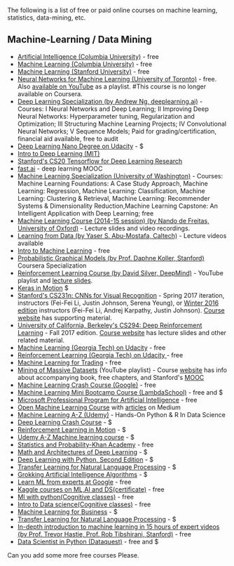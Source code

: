 The following is a list of free or paid online courses on machine learning, statistics, data-mining, etc.

## Machine-Learning / Data Mining

* [Artificial Intelligence (Columbia University)](https://www.edx.org/course/artificial-intelligence-ai-columbiax-csmm-101x-0) - free
* [Machine Learning (Columbia University)](https://www.edx.org/course/machine-learning-columbiax-csmm-102x-0) - free
* [Machine Learning (Stanford University)](https://www.coursera.org/learn/machine-learning) - free
* [Neural Networks for Machine Learning (University of Toronto)](https://www.coursera.org/learn/neural-networks) - free. Also [available on YouTube](https://www.youtube.com/watch?v=cbeTc-Urqak&list=PLYvFQm7QY5Fy28dST8-qqzJjXr83NKWAr) as a playlist. #This course is no longer available on Coursera.
* [Deep Learning Specialization (by Andrew Ng, deeplearning.ai)](https://www.coursera.org/specializations/deep-learning) - Courses: I Neural Networks and Deep Learning; II Improving Deep Neural Networks: Hyperparameter tuning, Regularization and Optimization; III Structuring Machine Learning Projects; IV Convolutional Neural Networks; V Sequence Models; Paid for grading/certification, financial aid available, free to audit
* [Deep Learning Nano Degree on Udacity](https://www.udacity.com/course/deep-learning-nanodegree--nd101) - $
* [Intro to Deep Learning (MIT)](http://introtodeeplearning.com/)
* [Stanford's CS20 Tensorflow for Deep Learning Research](http://web.stanford.edu/class/cs20si/)
* [fast.ai](https://www.fast.ai/) - deep learning MOOC 
* [Machine Learning Specialization (University of Washington)](https://www.coursera.org/specializations/machine-learning) - Courses: Machine Learning Foundations: A Case Study Approach, Machine Learning: Regression, Machine Learning: Classification, Machine Learning: Clustering & Retrieval, Machine Learning: Recommender Systems & Dimensionality Reduction,Machine Learning Capstone: An Intelligent Application with Deep Learning; free
* [Machine Learning Course (2014-15 session) (by Nando de Freitas, University of Oxford)](https://www.cs.ox.ac.uk/people/nando.defreitas/machinelearning/) - Lecture slides and video recordings.
* [Learning from Data (by Yaser S. Abu-Mostafa, Caltech)](http://www.work.caltech.edu/telecourse.html) - Lecture videos available
* [Intro to Machine Learning](https://www.udacity.com/course/intro-to-machine-learning--ud120) - free
* [Probabilistic Graphical Models (by Prof. Daphne Koller, Stanford)](https://www.coursera.org/specializations/probabilistic-graphical-models) Coursera Specialization
* [Reinforcement Learning Course (by David Silver, DeepMind)](https://www.youtube.com/watch?v=2pWv7GOvuf0&list=PLzuuYNsE1EZAXYR4FJ75jcJseBmo4KQ9-) - YouTube playlist and [lecture slides](http://www0.cs.ucl.ac.uk/staff/d.silver/web/Teaching.html).
* [Keras in Motion](https://www.manning.com/livevideo/keras-in-motion) $
* [Stanford's CS231n: CNNs for Visual Recognition](https://www.youtube.com/watch?v=vT1JzLTH4G4&index=1&list=PL3FW7Lu3i5JvHM8ljYj-zLfQRF3EO8sYv) - Spring 2017 iteration, instructors (Fei-Fei Li, Justin Johnson, Serena Yeung), or [Winter 2016 edition](https://www.youtube.com/watch?v=NfnWJUyUJYU&list=PLkt2uSq6rBVctENoVBg1TpCC7OQi31AlC) instructors (Fei-Fei Li, Andrej Karpathy, Justin Johnson). [Course website](http://cs231n.github.io/) has supporting material.
* [University of California, Berkeley's CS294: Deep Reinforcement Learning](https://www.youtube.com/watch?v=8jQIKgTzQd4&list=PLkFD6_40KJIwTmSbCv9OVJB3YaO4sFwkX) - Fall 2017 edition. [Course website](http://rll.berkeley.edu/deeprlcourse/) has lecture slides and other related material.
* [Machine Learning (Georgia Tech) on Udacity](https://www.udacity.com/course/machine-learning--ud262) - free
* [Reinforcement Learning (Georgia Tech) on Udacity ](https://www.udacity.com/course/reinforcement-learning--ud600) - free
* [Machine Learning for Trading](https://www.udacity.com/course/machine-learning-for-trading--ud501) - free
* [Mining of Massive Datasets](https://www.youtube.com/watch?v=xoA5v9AO7S0&list=PLLssT5z_DsK9JDLcT8T62VtzwyW9LNepV) (YouTube playlist) - Course [website](http://mmds.org/) has info about accompanying book, free chapters, and Stanford's [MOOC](https://lagunita.stanford.edu/courses/course-v1:ComputerScience+MMDS+SelfPaced/about)
* [Machine Learning Crash Course (Google)](https://developers.google.com/machine-learning/crash-course/) - free
* [Machine Learning Mini Bootcamp Course (LambdaSchool)](https://lambdaschool.com/courses/data-science/intro/) - free and $
* [Microsoft Professional Program for Artificial Intelligence](https://academy.microsoft.com/en-us/professional-program/tracks/artificial-intelligence/) - free 
* [Open Machine Learning Course](https://github.com/Yorko/mlcourse.ai) with [articles](https://medium.com/open-machine-learning-course) on Medium 
* [Machine Learning A-Z (Udemy)](https://www.udemy.com/machinelearning/) - Hands-On Python & R In Data Science
* [Deep Learning Crash Course](https://www.manning.com/livevideo/deep-learning-crash-course) - $
* [Reinforcement Learning in Motion](https://www.manning.com/livevideo/reinforcement-learning-in-motion) - $
* [Udemy A-Z Machine learning course](https://www.udemy.com/course/machinelearning/) - $
* [Statistics and Probability-Khan Academy](https://www.khanacademy.org/math/statistics-probability) - free
* [Math and Architectures of Deep Learning](https://www.manning.com/books/math-and-architectures-of-deep-learning) - $
* [Deep Learning with Python, Second Edition](https://www.manning.com/books/deep-learning-with-python-second-edition) - $
* [Transfer Learning for Natural Language Processing](https://www.manning.com/books/transfer-learning-for-natural-language-processing) - $
* [Grokking Artificial Intelligence Algorithms](https://www.manning.com/books/grokking-artificial-intelligence-algorithms) - $
* [Learn ML from experts at Google](https://ai.google/education/) - free
* [Kaggle courses on ML,AI and DS(certificate)](https://www.kaggle.com/learn/overview) - free
* [Ml with python(Cognitive classes)](https://cognitiveclass.ai/courses/machine-learning-with-python) - free
* [Intro to Data science(Cognitive classes)](https://cognitiveclass.ai/courses/data-science-101) - free
* [Machine Learning for Business](https://www.manning.com/books/machine-learning-for-business) - $
* [Transfer Learning for Natural Language Processing](https://www.manning.com/books/transfer-learning-for-natural-language-processing) - $
* [In-depth introduction to machine learning in 15 hours of expert videos (by Prof. Trevor Hastie, Prof. Rob Tibshirani, Stanford)](https://www.dataschool.io/15-hours-of-expert-machine-learning-videos/) - free
* [Data Scientist in Python (Dataquest)](https://www.dataquest.io/path/data-scientist/) - free and $


Can you add some more free courses Please.
